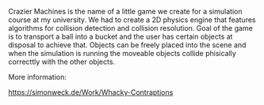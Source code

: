 Crazier Machines is the name of a little game we create for a simulation course at my university. We had to create a 2D physics engine that features algorithms for collision detection and collision resolution. Goal of the game is to transport a ball into a bucket and the user has certain objects at disposal to achieve that. Objects can be freely placed into the scene and when the simulation is running the moveable objects collide phisically correcttly with the other objects.

More information:

https://simonweck.de/Work/Whacky-Contraptions
